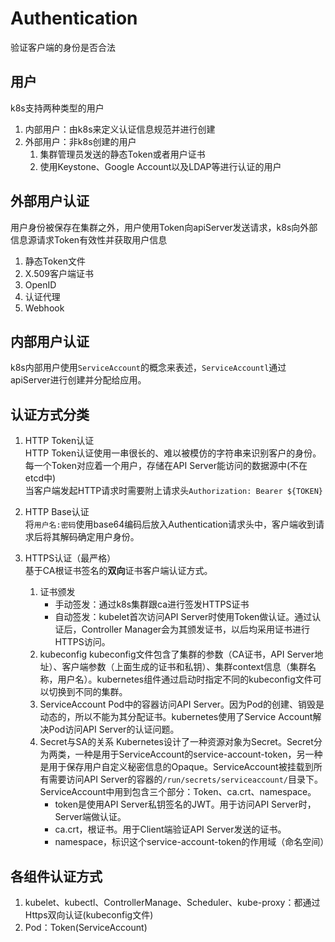 # Authentication
验证客户端的身份是否合法

## 用户
k8s支持两种类型的用户
1. 内部用户：由k8s来定义认证信息规范并进行创建
2. 外部用户：非k8s创建的用户
   1. 集群管理员发送的静态Token或者用户证书
   2. 使用Keystone、Google Account以及LDAP等进行认证的用户

## 外部用户认证
用户身份被保存在集群之外，用户使用Token向apiServer发送请求，k8s向外部信息源请求Token有效性并获取用户信息
1. 静态Token文件
2. X.509客户端证书
3. OpenID
4. 认证代理
5. Webhook

## 内部用户认证
k8s内部用户使用`ServiceAccount`的概念来表述，`ServiceAccountl`通过apiServer进行创建并分配给应用。

## 认证方式分类
1. HTTP Token认证  
HTTP Token认证使用一串很长的、难以被模仿的字符串来识别客户的身份。  
每一个Token对应着一个用户，存储在API Server能访问的数据源中(不在etcd中)  
当客户端发起HTTP请求时需要附上请求头`Authorization: Bearer ${TOKEN}`

2. HTTP Base认证  
将`用户名:密码`使用base64编码后放入Authentication请求头中，客户端收到请求后将其解码确定用户身份。

3. HTTPS认证（最严格）  
基于CA根证书签名的**双向**证书客户端认证方式。
   1. 证书颁发
      - 手动签发：通过k8s集群跟ca进行签发HTTPS证书
      - 自动签发：kubelet首次访问API Server时使用Token做认证。通过认证后，Controller Manager会为其颁发证书，以后均采用证书进行HTTPS访问。
   2. kubeconfig
      kubeconfig文件包含了集群的参数（CA证书，API Server地址）、客户端参数（上面生成的证书和私钥）、集群context信息（集群名称，用户名）。kubernetes组件通过启动时指定不同的kubeconfig文件可以切换到不同的集群。
   3. ServiceAccount
      Pod中的容器访问API Server。因为Pod的创建、销毁是动态的，所以不能为其分配证书。kubernetes使用了Service Account解决Pod访问API Server的认证问题。
   4. Secret与SA的关系
      Kubernetes设计了一种资源对象为Secret。Secret分为两类，一种是用于ServiceAccount的service-account-token，另一种是用于保存用户自定义秘密信息的Opaque。ServiceAccount被挂载到所有需要访问API Server的容器的`/run/secrets/serviceaccount/`目录下。ServiceAccount中用到包含三个部分：Token、ca.crt、namespace。
      - token是使用API Server私钥签名的JWT。用于访问API Server时，Server端做认证。
      - ca.crt，根证书。用于Client端验证API Server发送的证书。
      - namespace，标识这个service-account-token的作用域（命名空间）

## 各组件认证方式
1. kubelet、kubectl、ControllerManage、Scheduler、kube-proxy：都通过Https双向认证(kubeconfig文件)
2. Pod：Token(ServiceAccount)
